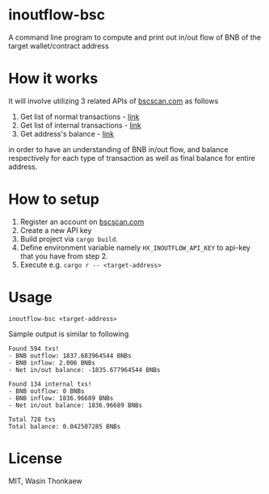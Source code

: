 # inoutflow-bsc
A command line program to compute and print out in/out flow of BNB of the target wallet/contract address

# How it works

It will involve utilizing 3 related APIs of [bscscan.com](https://bscscan.com) as follows

1. Get list of normal transactions - [link](https://docs.bscscan.com/api-endpoints/accounts#get-a-list-of-normal-transactions-by-address)
2. Get list of internal transactions - [link](https://docs.bscscan.com/api-endpoints/accounts#get-a-list-of-internal-transactions-by-address)
3. Get address's balance - [link](https://docs.bscscan.com/api-endpoints/accounts#get-bnb-balance-for-a-single-address)

in order to have an understanding of BNB in/out flow, and balance respectively for
each type of transaction as well as final balance for entire address.

# How to setup

1. Register an account on [bscscan.com](https://bscscan.com)
2. Create a new API key
3. Build project via `cargo build`.
3. Define environment variable namely `HX_INOUTFLOW_API_KEY` to api-key that you have from step 2.
4. Execute e.g. `cargo r -- <target-address>`

# Usage

```
inoutflow-bsc <target-address>
```

Sample output is similar to following

```
Found 594 txs!
- BNB outflow: 1837.683964544 BNBs
- BNB inflow: 2.006 BNBs
- Net in/out balance: -1835.677964544 BNBs

Found 134 internal txs!
- BNB outflow: 0 BNBs
- BNB inflow: 1836.96689 BNBs
- Net in/out balance: 1836.96689 BNBs

Total 728 txs
Total balance: 0.042507285 BNBs
```

# License
MIT, Wasin Thonkaew
